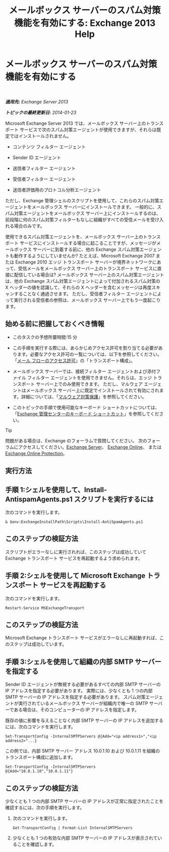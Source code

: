 ﻿---
title: 'メールボックス サーバーのスパム対策機能を有効にする: Exchange 2013 Help'
TOCTitle: メールボックス サーバーのスパム対策機能を有効にする
ms:assetid: 59d22c5e-64bc-4879-8ad1-364862b6ba11
ms:mtpsurl: https://technet.microsoft.com/ja-jp/library/Bb201691(v=EXCHG.150)
ms:contentKeyID: 49129462
ms.date: 04/24/2018
mtps_version: v=EXCHG.150
ms.translationtype: HT
---

# メールボックス サーバーのスパム対策機能を有効にする

 

_**適用先:** Exchange Server 2013_

_**トピックの最終更新日:** 2014-01-23_

Microsoft Exchange Server 2013 では、メールボックス サーバー上のトランスポート サービスで次のスパム対策エージェントが使用できますが、それらは既定ではインストールされません。

  - コンテンツ フィルター エージェント

  - Sender ID エージェント

  - 送信者フィルター エージェント

  - 受信者フィルター エージェント

  - 送信者評価用のプロトコル分析エージェント

ただし、Exchange 管理シェルのスクリプトを使用して、これらのスパム対策エージェントをメールボックス サーバーにインストールできます。 一般的に、スパム対策エージェントをメールボックス サーバー上にインストールするのは、前段階に何のスパム対策フィルターもなしに組織がすべての受信メールを受け入れる場合のみです。

使用できるスパム対策エージェントを、メールボックス サーバー上のトランスポート サービスにインストールする場合に起こることですが、メッセージがメールボックス サーバーに到着する前に、他の Exchange スパム対策エージェントも動作するようにしていませんか? たとえば、Microsoft Exchange 2007 または Exchange 2010 エッジ トランスポート サーバーが境界ネットワークにあって、受信メールをメールボックス サーバー上のトランスポート サービスに直接に配信している場合は? メールボックス サーバー上のスパム対策エージェントは、他の Exchange スパム対策エージェントによって付加されるスパム対策の X ヘッダーの値を認識して、それらの X ヘッダーを含むメッセージは再度スキャンすることなく通過させます。 ただし、受信者フィルター エージェントによって実行される受信者の参照は、メールボックス サーバー上でもう一度起こります。

## 始める前に把握しておくべき情報

  - このタスクの予想所要時間:15 分

  - この手順を実行する際には、あらかじめアクセス許可を割り当てる必要があります。必要なアクセス許可の一覧については、以下を参照してください。「[メール フローのアクセス許可](mail-flow-permissions-exchange-2013-help.md)」の「トランスポート構成」。

  - メールボックス サーバーでは、接続フィルター エージェントおよび添付ファイル フィルター エージェントを使用できません。それらは、エッジ トランスポート サーバー上でのみ使用できます。 ただし、マルウェア エージェントはメールボックス サーバー上に既定でインストールされて有効にされます。詳細については、「[マルウェア対策保護](anti-malware-protection-exchange-2013-help.md)」を参照してください。

  - このトピックの手順で使用可能なキーボード ショートカットについては、「[Exchange 管理センターのキーボード ショートカット](keyboard-shortcuts-in-the-exchange-admin-center-exchange-online-protection-help.md)」を参照してください。


> [!TIP]
> 問題がある場合は、Exchange のフォーラムで質問してください。 次のフォーラムにアクセスしてください。<A href="https://go.microsoft.com/fwlink/p/?linkid=60612">Exchange Server</A>、 <A href="https://go.microsoft.com/fwlink/p/?linkid=267542">Exchange Online</A>、 または <A href="https://go.microsoft.com/fwlink/p/?linkid=285351">Exchange Online Protection</A>。



## 実行方法

## 手順 1:シェルを使用して、Install-AntispamAgents.ps1 スクリプトを実行するには

次のコマンドを実行します。

    & $env:ExchangeInstallPath\Scripts\Install-AntiSpamAgents.ps1

## このステップの検証方法

スクリプトがエラーなしに実行されれば、このステップは成功していて Exchange トランスポート サービスを再起動するよう求められます。

## 手順 2:シェルを使用して Microsoft Exchange トランスポート サービスを再起動する

次のコマンドを実行します。

    Restart-Service MSExchangeTransport

## このステップの検証方法

Microsoft Exchange トランスポート サービスがエラーなしに再起動すれば、このステップは成功しています。

## 手順 3:シェルを使用して組織の内部 SMTP サーバーを指定する

Sender ID エージェントが無視する必要があるすべての内部 SMTP サーバーの IP アドレスを指定する必要があります。 実際には、少なくとも 1 つの内部 SMTP サーバーの IP アドレスを指定する必要があります。 スパム対策エージェントが実行されているメールボックス サーバーが組織内で唯一の SMTP サーバーである場合は、そのコンピューターの IP アドレスを指定します。

既存の値に影響を与えることなく内部 SMTP サーバーの IP アドレスを追加するには、次のコマンドを実行します。

    Set-TransportConfig -InternalSMTPServers @{Add="<ip address1>","<ip address2>"...}

この例では、内部 SMTP サーバー アドレス 10.0.1.10 および 10.0.1.11 を組織のトランスポート構成に追加します。

    Set-TransportConfig -InternalSMTPServers @{Add="10.0.1.10","10.0.1.11"}

## このステップの検証方法

少なくとも 1 つの内部 SMTP サーバーの IP アドレスが正常に指定されたことを確認するには、次の手順を実行します。

1.  次のコマンドを実行します。
    
        Get-TransportConfig | Format-List InternalSMTPServers

2.  少なくとも 1 つの有効な内部 SMTP サーバーの IP アドレスが表示されていることを確認します。

